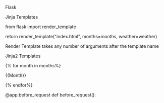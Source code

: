 Flask

Jinja Templates


from flask import render_template

return render_template("index.html", months=months, weather=weather)

Render Template takes any number of arguments after the template name

Jinja2 Templates


{% for month in months%}
  <td>{{Month}}</td>

{% endfor%}


@app.before_request
def before_request():
